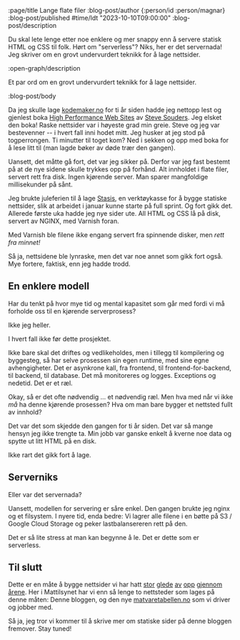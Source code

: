 :page/title Lange flate filer
:blog-post/author {:person/id :person/magnar}
:blog-post/published #time/ldt "2023-10-10T09:00:00"
:blog-post/description

Du skal lete lenge etter noe enklere og mer snappy enn å servere statisk HTML og
CSS til folk. Hørt om "serverless"? Niks, her er det servernada!
Jeg skriver om en grovt undervurdert teknikk for å lage nettsider.

:open-graph/description

Et par ord om en grovt undervurdert teknikk for å lage nettsider.

:blog-post/body

Da jeg skulle lage [kodemaker.no](https://www.kodemaker.no) for ti år siden
hadde jeg nettopp lest og gjenlest boka [High Performance Web
Sites](https://biblio.co.uk/book/high-performance-web-sites-essential-knowledge/d/920516130?aid=frg&gclid=CjwKCAjwvfmoBhAwEiwAG2tqzJsOBzLsRGv24PNBTUuQZphsofoPkp-Fn4q0SWBPYuwRg-hMbYCfABoC7eoQAvD_BwE)
av [Steve Souders](https://stevesouders.com). Jeg elsket den boka! Raske
nettsider var i høyeste grad min greie. Steve og jeg var bestevenner -- i hvert
fall inni hodet mitt. Jeg husker at jeg stod på togperrongen. Ti minutter til
toget kom? Ned i sekken og opp med boka for å lese litt til (man lagde bøker
av døde trær den gangen).

Uansett, det måtte gå fort, det var jeg sikker på. Derfor var jeg fast bestemt
på at de nye sidene skulle trykkes opp på forhånd. Alt innholdet i flate filer,
servert rett fra disk. Ingen kjørende server. Man sparer mangfoldige
millisekunder på sånt.

Jeg brukte juleferien til å lage [Stasis](https://github.com/magnars/stasis), en
verktøykasse for å bygge statiske nettsider, slik at arbeidet i januar kunne
starte på full sprint. Og fort gikk det. Allerede første uka hadde jeg nye sider
ute. All HTML og CSS lå på disk, servert av NGINX, med Varnish foran.

Med Varnish ble filene ikke engang servert fra spinnende disker, men *rett fra
minnet!*

Så ja, nettsidene ble lynraske, men det var noe annet som gikk fort også. Mye fortere,
faktisk, enn jeg hadde trodd.

## En enklere modell

Har du tenkt på hvor mye tid og mental kapasitet som går med fordi vi må
forholde oss til en kjørende serverprosess?

Ikke jeg heller.

I hvert fall ikke før dette prosjektet.

Ikke bare skal det driftes og vedlikeholdes, men i tillegg til kompilering og
byggesteg, så har selve prosessen sin egen runtime, med sine egne avhengigheter.
Det er asynkrone kall, fra frontend, til frontend-for-backend, til backend,
til database. Det må monitoreres og logges. Exceptions og nedetid. Det er et
ræl.

Okay, så er det ofte nødvendig ... et nødvendig ræl. Men hva med når vi ikke *må* ha
denne kjørende prosessen? Hva om man bare bygger et nettsted fullt av innhold?

Det var det som skjedde den gangen for ti år siden. Det var så mange hensyn jeg
ikke trengte ta. Min jobb var ganske enkelt å kverne noe data og spytte ut litt
HTML på en disk.

Ikke rart det gikk fort å lage.

## Serverniks

Eller var det servernada?

Uansett, modellen for servering er såre enkel. Den gangen brukte jeg nginx og et
filsystem. I nyere tid, enda bedre: Vi lagrer alle filene i en bøtte på S3 / Google
Cloud Storage og peker lastbalansereren rett på den.

Det er så lite stress at man kan begynne å le. Det er dette som er serverless.

## Til slutt

Dette er en måte å bygge nettsider vi har hatt
[stor](https://www.kodemaker.no)
[glede](https://techdocs.spid.no)
[av](https://emacsrocks.com)
[opp](https://strom.fortum.no)
[gjennom](https://cjohansen.no)
[årene](https://www.parens-of-the-dead.com).
Her i Mattilsynet har vi enn så lenge to nettsteder som lages på denne måten:
Denne bloggen, og den nye [matvaretabellen.no](https://matvaretabellen.no) som
vi driver og jobber med.

Så ja, jeg tror vi kommer til å skrive mer om statiske sider på denne bloggen fremover.
Stay tuned!

